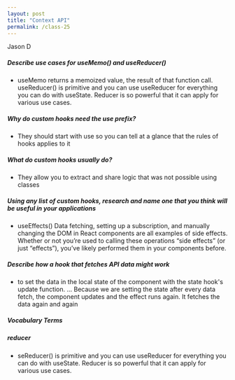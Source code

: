 ```yaml
---
layout: post
title: "Context API"
permalink: /class-25
---
```

Jason D

##### Describe use cases for useMemo() and useReducer()
* useMemo returns a memoized value, the result of that function call. useReducer() is primitive and you can use useReducer for everything you can do with useState. Reducer is so powerful that it can apply for various use cases.

##### Why do custom hooks need the use prefix?
* They should start with use so you can tell at a glance that the rules of hooks applies to it

##### What do custom hooks usually do?
* They allow you to extract and share logic that was not possible using classes

##### Using any list of custom hooks, research and name one that you think will be useful in your applications
* useEffects() Data fetching, setting up a subscription, and manually changing the DOM in React components are all examples of side effects. Whether or not you’re used to calling these operations “side effects” (or just “effects”), you’ve likely performed them in your components before.

##### Describe how a hook that fetches API data might work
* to set the data in the local state of the component with the state hook's update function. ... Because we are setting the state after every data fetch, the component updates and the effect runs again. It fetches the data again and again

##### Vocabulary Terms

##### reducer
* seReducer() is primitive and you can use useReducer for everything you can do with useState. Reducer is so powerful that it can apply for various use cases.